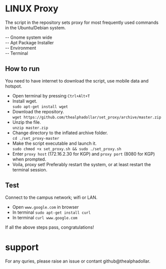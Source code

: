 # LINUX Proxy 

The script in the repository sets proxy for most frequently used commands in the
Ubuntu/Debian system.

-- Gnome system wide</br>
-- Apt Package Installer</br>
-- Environment</br>
-- Terminal</br>

## How to run

You need to have internet to download the script, use mobile data and hotspot.

- Open terminal by pressing `Ctrl+Alt+T`
- Install wget. </br>
    `sudo apt-get install wget`
- Download the repository.</br>
    `wget https://github.com/thealphadollar/set_proxy/archive/master.zip`
- Unzip the file.</br>
    `unzip master.zip`
- Change directory to the inflated archive folder.</br>
    `cd ./set_proxy-master`
- Make the script executable and launch it.</br>
    `sudo chmod +x set_proxy.sh && sudo ./set_proxy.sh`
- Enter `proxy host` (172.16.2.30 for KGP) and `proxy port` (8080 for KGP) when
  prompted.</br>
- Voila, proxy set! Preferably restart the system, or at least restart the terminal session.

## Test

Connect to the campus network; wifi or LAN.

- Open `www.google.com` in browser
- In terminal `sudo apt-get install curl`
- In terminal `curl www.google.com`

If all the above steps pass, congratulations!

# support

For any quries, please raise an issue or contant github@thealphadollar.

